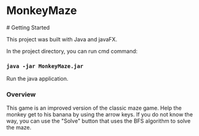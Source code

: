 # MonkeyMaze
﻿# Getting Started 

This project was built with Java and javaFX.

In the project directory, you can run cmd command:

### `java -jar MonkeyMaze.jar`

Run the java application.

### Overview

This game is an improved version of the classic maze game.
Help the monkey get to his banana by using the arrow keys.
If you do not know the way, you can use the "Solve" button that uses the BFS algorithm to solve the maze.
